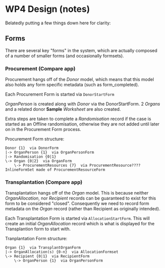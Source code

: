 # WP4 Design (notes)

Belatedly putting a few things down here for clarity:

## Forms

There are several key "forms" in the system, which are actually composed of a number of smaller forms (and occasionally formsets).

### Procurement (Compare app)
Procurement hangs off of the *Donor* model, which means that this model also holds any form specific metadata (such as form_completed). 

Each Procurement Form is started via `DonorStartForm`

*OrganPerson* is created along with *Donor* via the DonorStartForm. 2 *Organs* and a related donor **Sample** *Worksheet* are also created.

Extra steps are taken to complete a *Randomisation* record if the case is started as an Offline randomisation, otherwise they are not added until later on in the Procurement Form process.

Procurement Form structure:

    Donor {1}  via DonorForm
    |-> OrganPerson {1}  via OrganPersonForm
    |-> Randomisation {0|1}
    \-> Organ {0|2}  via OrganForm
        \-> ProcurementResources {7}  via ProcurementResource????InlineFormSet made of ProcurementResourceForm

### Transplantation (Compare app)
Transplantation hangs off of the *Organ* model. This is because neither *OrganAllocation*, nor *Recipient* records can be guaranteed to exist for this form to be considered "closed". Consequently we need to record form metadata on the *Organ* record (rather than Recipient as originally intended).

Each Transplantation Form is started via `AllocationStartForm`. This will create an initial *OrganAllocation* record which is what is displayed for the Transplantion form to start with.

Tranplantation Form structure:

    Organ {1}  via TransplantOrganForm
    |-> OrganAllocation(s) {0-n}  via AllocationFormset
    \-> Recipient {0|1}  via RecipientForm
        \-> OrganPerson {1}  via OrganPersonForm

